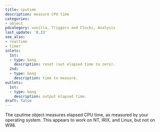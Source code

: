 ```yaml
---
title: cputime
description: measure CPU time
categories:
- object
pdcategory: vanilla, Triggers and Clocks, Analysis
last_update: '0.33'
see_also:
- realtime
- timer
inlets:
  1st:
  - type: bang
    description: reset (set elapsed time to zero).
  2nd:
  - type: bang
    description: time to measure.
outlets:
  1st:
  - type: bang
    description: output elapsed time.
draft: false
---
```

The cputime object measures elapsed CPU time,  as measured by your operating system. This appears to work on NT,  IRIX,  and Linux,  but not on W98.
